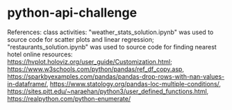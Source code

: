 # python-api-challenge
References: 
class activities: "weather_stats_solution.ipynb" was used to source code for scatter plots and linear regression; "restaurants_solution.ipynb" was used to source code for finding nearest hotel
online resources: https://hvplot.holoviz.org/user_guide/Customization.html; https://www.w3schools.com/python/pandas/ref_df_copy.asp, https://sparkbyexamples.com/pandas/pandas-drop-rows-with-nan-values-in-dataframe/, https://www.statology.org/pandas-loc-multiple-conditions/, https://sites.pitt.edu/~naraehan/python3/user_defined_functions.html, https://realpython.com/python-enumerate/
